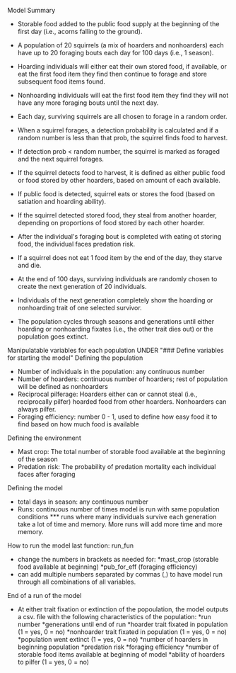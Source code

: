 Model Summary

* Storable food added to the public food supply at the beginning of the first day (i.e., acorns falling to the ground). 
* A population of 20 squirrels (a mix of hoarders and nonhoarders) each have up to 20 foraging bouts each day for 100 days (i.e., 1 season).
* Hoarding individuals will either eat their own stored food, if available, or eat the first food item they find then continue to forage and store subsequent food items found.
* Nonhoarding individuals will eat the first food item they find they will not have any more foraging bouts until the next day.

* Each day, surviving squirrels are all chosen to forage in a random order. 
* When a squirrel forages, a detection probability is calculated and if a random number is less than that prob, the squirrel finds food to harvest. 
* If detection prob < random number, the squirrel is marked as foraged and the next squirrel forages. 
* If the squirrel detects food to harvest, it is defined as either public food or food stored by other hoarders, based on amount of each available. 
* If public food is detected, squirrel eats or stores the food (based on satiation and hoarding ability).
* If the squirrel detected stored food, they steal from another hoarder, depending on proportions of food stored by each other hoarder.
* After the individual's foraging bout is completed with eating ot storing food, the individual faces predation risk. 
* If a squirrel does not eat 1 food item by the end of the day, they starve and die.
* At the end of 100 days, surviving individuals are randomly chosen to create the next generation of 20 individuals.
* Individuals of the next generation completely show the hoarding or nonhoarding trait of one selected survivor.
* The population cycles through seasons and generations until either hoarding or nonhoarding fixates (i.e., the other trait dies out) or the population goes extinct.



Manipulatable variables for each population
UNDER "### Define variables for starting the model"
Defining the population
* Number of individuals in the population: any continuous number
* Number of hoarders: continuous number of hoarders; rest of population will be defined as nonhoarders
* Reciprocal pilferage: Hoarders either can or cannot steal (i.e., reciprocally pilfer) hoarded food from other hoarders. Nonhoarders can always pilfer.
* Foraging efficiency: number 0 - 1, used to define how easy food it to find based on how much food is available

Defining the environment
* Mast crop: The total number of storable food available at the beginning of the season
* Predation risk: The probability of predation mortality each individual faces after foraging

Defining the model
* total days in season: any continuous number
* Runs: continuous number of times model is run with same population conditions
*** runs where many individuals survive each generation take a lot of time and memory. More runs will add more time and more memory.

How to run the model
last function: run_fun
* change the numbers in brackets as needed for:
	*mast_crop (storable food available at beginning)
	*pub_for_eff (foraging efficiency)
* can add multiple numbers separated by commas (,) to have model run through all combinations of all variables.


End of a run of the model
* At either trait fixation or extinction of the popoulation, the model outputs a csv. file with the following characteristics of the population:
	*run number
	*generations until end of run
	*hoarder trait fixated in population (1 = yes, 0 = no)
	*nonhoarder trait fixated in population (1 = yes, 0 = no)
	*population went extinct (1 = yes, 0 = no)
	*number of hoarders in beginning population
	*predation risk
	*foraging efficiency
	*number of storable food items available at beginning of model
	*ability of hoarders to pilfer (1 = yes, 0 = no)